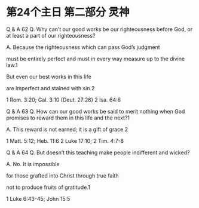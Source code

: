 # 第24个主日 第二部分 灵神

Q & A 62
Q. Why can’t our good works
be our righteousness before God,
or at least a part of our righteousness?

A. Because the righteousness
which can pass God’s judgment

must be entirely perfect
and must in every way measure up to the divine law.1

But even our best works in this life

are imperfect
and stained with sin.2

1 Rom. 3:20; Gal. 3:10 (Deut. 27:26)
2 Isa. 64:6

Q & A 63
Q. How can our good works
be said to merit nothing
when God promises to reward them
in this life and the next?1

A. This reward is not earned;
it is a gift of grace.2

1 Matt. 5:12; Heb. 11:6
2 Luke 17:10; 2 Tim. 4:7-8

Q & A 64
Q. But doesn’t this teaching
make people indifferent and wicked?

A. No.
It is impossible

for those grafted into Christ through true faith

not to produce fruits of gratitude.1

1 Luke 6:43-45; John 15:5